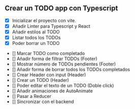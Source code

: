 ## Crear un TODO app con Typescript

- [x] Inicializar el proyecto con vite.
- [x] Añadir Linter para Typescript y React
- [x] Añadir estilos al TODO
- [x] Listar todos los TODOs
- [x] Poder borrar un TODO
- [] Marcar TODO como completado
- [] Añadir forma de filtrar TODOs (Footer)
- [] Mostrar número de TODOs pendientes (Footer)
- [] Añadir forma de borrar todos los TODOs completados
- [] Crear Header con input (Header)
- [] Crear un TODO (Header)
- [] Poder editar el texto de un TODO (Doble click)
- [] Añadir animaciones de AutoAnimate
- [] Pasar a Reducer
- [] Sincronizar con el backend
